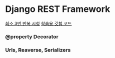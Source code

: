 # Django REST Framework

[최소 3번 반복 시청](https://www.youtube.com/watch?v=cJveiktaOSQ)
[학습용 깃헙 코드](https://github.com/codingforentrepreneurs/Django-Rest-Framework-Tutorial)

### @property Decorator

### Urls, Reaverse, Serializers
